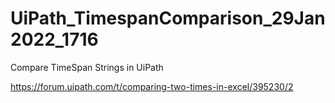 # UiPath_TimespanComparison_29Jan2022_1716

Compare TimeSpan Strings in UiPath

https://forum.uipath.com/t/comparing-two-times-in-excel/395230/2
